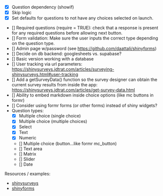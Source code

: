 - [x] Question dependency (showif)
- [x] Skip logic
- [x] Set defaults for questions to not have any choices selected on launch.
- [] Required questions (require = TRUE): check that a response is present for any required questions before allowing next button.
- [] Form validation: Make sure the user inputs the correct type depending on the question type.
- [] Admin page w/password (see https://github.com/daattali/shinyforms)
- [] Decide on db backend: googlesheets vs. supabase?
- [] Basic version working with a database
- [] User tracking via url parameters: https://shinysurveys.jdtrat.com/articles/surveying-shinysurveys.html#user-tracking
- [] Add a getSurveyData() function so the survey designer can obtain the current survey results from inside the app: https://shinysurveys.jdtrat.com/articles/get-survey-data.html
- [] Ability to embed markdown inside choice options (like mc buttons in formr)
- [] Consider using formr forms (or other forms) instead of shiny widgets?
- Question types:
  - [x] Multiple choice (single choice)
  - [x] Multiple choice (multiple choices)
  - [x] Select
  - [x] Text
  - [x] Numeric
  - [] Multiple choice (button...like formr mc_button)
  - [] Text area
  - [] Matrix
  - [] Slider
  - [] Date


Resources / examples:

- [shinysurveys](https://github.com/jdtrat/shinysurveys)
- [shinyforms](https://github.com/daattali/shinyforms)